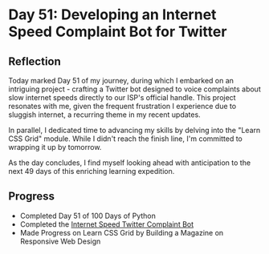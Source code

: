 # Day 51: Developing an Internet Speed Complaint Bot for Twitter

## Reflection

Today marked Day 51 of my journey, during which I embarked on an intriguing project - crafting a Twitter bot designed to voice complaints about slow internet speeds directly to our ISP's official handle. This project resonates with me, given the frequent frustration I experience due to sluggish internet, a recurring theme in my recent updates.

In parallel, I dedicated time to advancing my skills by delving into the "Learn CSS Grid" module. While I didn't reach the finish line, I'm committed to wrapping it up by tomorrow.

As the day concludes, I find myself looking ahead with anticipation to the next 49 days of this enriching learning expedition.

## Progress

- Completed Day 51 of 100 Days of Python
- Completed the [Internet Speed Twitter Complaint Bot](https://github.com/johnivanpuayap/TwitterComplaintBot)
- Made Progress on Learn CSS Grid by Building a Magazine on Responsive Web Design
